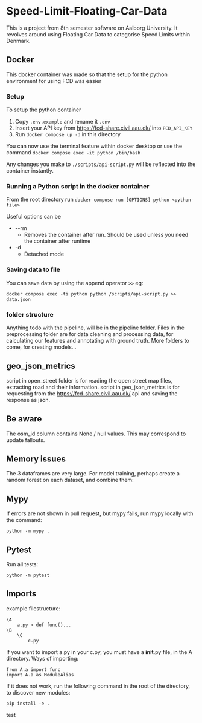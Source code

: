 # Speed-Limit-Floating-Car-Data
This is a project from 8th semester software on Aalborg University. It revolves around using Floating Car Data to categorise Speed Limits within Denmark.

## Docker

This docker container was made so that the setup for the python environment for using FCD was easier

### Setup

To setup the python container
1. Copy `.env.example` and rename it `.env`
2. Insert your API key from https://fcd-share.civil.aau.dk/ into `FCD_API_KEY`
3. Run `docker compose up -d` in this directory

You can now use the terminal feature within docker desktop or use the command `docker compose exec -it python /bin/bash`

Any changes you make to `./scripts/api-script.py` will be reflected into the container instantly.

### Running a Python script in the docker container

From the root directory run
`docker compose run [OPTIONS] python <python-file>`

Useful options can be
- --rm
    - Removes the container after run. Should be used unless you need the container after runtime
- -d
    - Detached mode

### Saving data to file

You can save data by using the append operator `>>` eg: 

```
docker compose exec -ti python python /scripts/api-script.py >> data.json
```

### folder structure
Anything todo with the pipeline, will be in the pipeline folder.
Files in the preprocessing folder are for data cleaning and processing data, for calculating our features and annotating with ground truth. 
More folders to come, for creating models...

## geo_json_metrics
script in open_street folder is for reading the open street map files, extracting road and their information.
script in geo_json_metrics is for requesting from the https://fcd-share.civil.aau.dk/ api and saving the response as json. 

## Be aware
The osm_id column contains None / null values. This may correspond to update fallouts.

## Memory issues 
The 3 dataframes are very large. For model training, perhaps create a random forest on each dataset, and combine them:

## Mypy
If errors are not shown in pull request, but mypy fails, run mypy locally with the command:
```
python -m mypy .
```

## Pytest
Run all tests:
```
python -m pytest
```

## Imports
example filestructure:
```
\A
    a.py > def func()...
\B
    \C
        c.py
```
If you want to import a.py in your c.py, you must have a __init__.py file, in the A directory.
Ways of importing:
```
from A.a import func
import A.a as ModuleAlias
```
If it does not work, run the following command in the root of the directory, to discover new modules:
```
pip install -e .
```



test